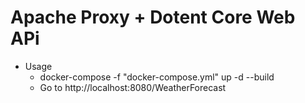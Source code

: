 # Apache Proxy + Dotent Core Web APi
- Usage
  -  docker-compose -f "docker-compose.yml" up -d --build
  -  Go to http://localhost:8080/WeatherForecast